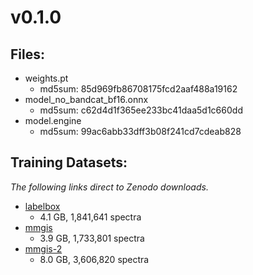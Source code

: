 # v0.1.0

## Files:
- weights.pt
    - md5sum: 85d969fb86708175fcd2aaf488a19162
- model_no_bandcat_bf16.onnx
    - md5sum: c62d4d1f365ee233bc41daa5d1c660dd
- model.engine
    - md5sum: 99ac6abb33dff3b08f241cd7cdeab828

## Training Datasets:
_The following links direct to Zenodo downloads._

- [labelbox](https://zenodo.org/records/15833303/files/spectf_cloud_lbox.hdf5?download=1)
    - 4.1 GB, 1,841,641 spectra
- [mmgis](https://zenodo.org/records/15833303/files/spectf_cloud_mmgis.hdf5?download=1)
    - 3.9 GB, 1,733,801 spectra
- [mmgis-2](https://zenodo.org/records/15833303/files/spectf_cloud_mmgis_2.hdf5?download=1)
    - 8.0 GB, 3,606,820 spectra